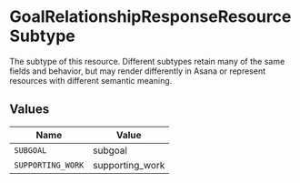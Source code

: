 # GoalRelationshipResponseResourceSubtype

The subtype of this resource. Different subtypes retain many of the same fields and behavior, but may render differently in Asana or represent resources with different semantic meaning.


## Values

| Name              | Value             |
| ----------------- | ----------------- |
| `SUBGOAL`         | subgoal           |
| `SUPPORTING_WORK` | supporting_work   |
